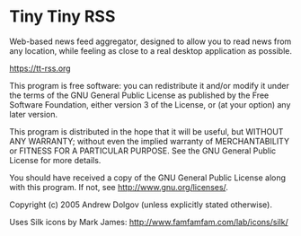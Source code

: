 Tiny Tiny RSS
=============

Web-based news feed aggregator, designed to allow you to read news from 
any location, while feeling as close to a real desktop application as possible.

https://tt-rss.org

This program is free software: you can redistribute it and/or modify
it under the terms of the GNU General Public License as published by
the Free Software Foundation, either version 3 of the License, or
(at your option) any later version.

This program is distributed in the hope that it will be useful,
but WITHOUT ANY WARRANTY; without even the implied warranty of
MERCHANTABILITY or FITNESS FOR A PARTICULAR PURPOSE.  See the
GNU General Public License for more details.

You should have received a copy of the GNU General Public License
along with this program.  If not, see <http://www.gnu.org/licenses/>.

Copyright (c) 2005 Andrew Dolgov (unless explicitly stated otherwise).

Uses Silk icons by Mark James: http://www.famfamfam.com/lab/icons/silk/

